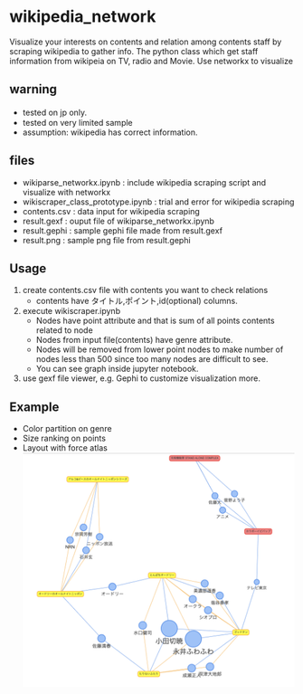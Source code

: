 # wikipedia_network
Visualize your interests on contents and relation among contents staff by scraping wikipedia to gather info.
The python class which get staff information from wikipeia on TV, radio and Movie. Use networkx to visualize 
## warning
- tested on jp only.　　　　
- tested on very limited sample
- assumption: wikipedia has correct information. 

## files
- wikiparse_networkx.ipynb : include wikipedia scraping script and visualize with networkx
- wikiscraper_class_prototype.ipynb : trial and error for wikipedia scraping
- contents.csv : data input for wikipedia scraping
- result.gexf : ouput file of wikiparse_networkx.ipynb
- result.gephi : sample gephi file made from result.gexf
- result.png : sample png file from result.gephi

## Usage
1. create contents.csv file with contents you want to check relations
    - contents have タイトル,ポイント,id(optional) columns.
2. execute wikiscraper.ipynb
    - Nodes have point attribute and that is sum of all points contents related to node
    - Nodes from input file(contents) have genre attribute.
    - Nodes will be removed from lower point nodes to make number of nodes less than 500 since too many nodes are difficult to see.
    - You can see graph inside jupyter notebook. 
3. use gexf file viewer, e.g. Gephi to customize visualization more.

## Example
- Color partition on genre
- Size ranking on points
- Layout with force atlas
![Example](https://github.com/yuokamoto/wikipedia_network/blob/master/result.png)
